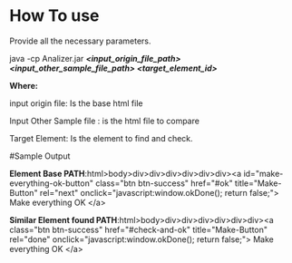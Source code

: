 # How To use

Provide all the necessary parameters.

java -cp Analizer.jar **_<input_origin_file_path> <input_other_sample_file_path> <target_element_id>_**

**Where:** 

input origin file: Is the base html file

Input Other Sample file : is the html file to compare

Target Element: Is the element to find and check.

#Sample Output

**Element Base PATH**:html>body>div>div>div>div>div>div>\<a id="make-everything-ok-button" class="btn btn-success" href="#ok" title="Make-Button" rel="next" onclick="javascript:window.okDone(); return false;"> Make everything OK \</a>

**Similar Element found PATH**:html>body>div>div>div>div>div>div>\<a class="btn btn-success" href="#check-and-ok" title="Make-Button" rel="done" onclick="javascript:window.okDone(); return false;"> Make everything OK \</a>